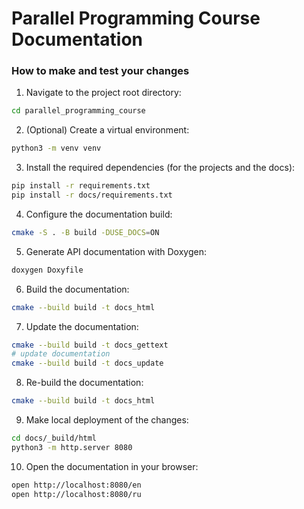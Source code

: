 # Parallel Programming Course Documentation

### How to make and test your changes

1. Navigate to the project root directory:
```bash
cd parallel_programming_course
```

2. (Optional) Create a virtual environment:
```bash
python3 -m venv venv
```

3. Install the required dependencies (for the projects and the docs):
```bash
pip install -r requirements.txt
pip install -r docs/requirements.txt
```

4. Configure the documentation build:
```bash
cmake -S . -B build -DUSE_DOCS=ON
```

5. Generate API documentation with Doxygen:
```bash
doxygen Doxyfile
```

6. Build the documentation:
```bash
cmake --build build -t docs_html
```

7. Update the documentation:
```bash
cmake --build build -t docs_gettext
# update documentation
cmake --build build -t docs_update
```

8. Re-build the documentation:
```bash
cmake --build build -t docs_html
```

9. Make local deployment of the changes:
```bash
cd docs/_build/html
python3 -m http.server 8080
```

10. Open the documentation in your browser:
```bash
open http://localhost:8080/en
open http://localhost:8080/ru
```
